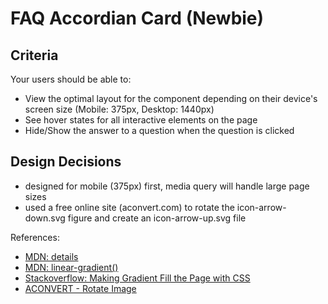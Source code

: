 # FAQ Accordian Card (Newbie)

## Criteria

Your users should be able to:

- View the optimal layout for the component depending on their device's screen
  size (Mobile: 375px, Desktop: 1440px)
- See hover states for all interactive elements on the page
- Hide/Show the answer to a question when the question is clicked

## Design Decisions

- designed for mobile (375px) first, media query will handle large page sizes
- used a free online site (aconvert.com) to rotate the icon-arrow-down.svg
  figure and create an icon-arrow-up.svg file

References:

- [MDN: details](https://developer.mozilla.org/en-US/docs/Web/HTML/Element/details)
- [MDN: linear-gradient()](<https://developer.mozilla.org/en-US/docs/Web/CSS/linear-gradient()>)
- [Stackoverflow: Making Gradient Fill the Page with CSS](https://stackoverflow.com/questions/16841323/making-gradient-background-fill-page-with-css)
- [ACONVERT - Rotate Image](https://www.aconvert.com/image/rotate/#)
